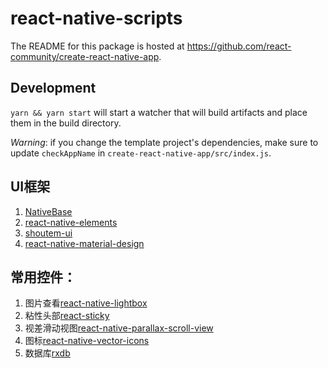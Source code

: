 # react-native-scripts

The README for this package is hosted at https://github.com/react-community/create-react-native-app.

## Development

`yarn && yarn start` will start a watcher that will build artifacts and place them in the build directory.

*Warning*: if you change the template project's dependencies, make sure to update `checkAppName` in `create-react-native-app/src/index.js`.

## UI框架
  1. [NativeBase](`https://github.com/GeekyAnts/NativeBase`)
  2. [react-native-elements](`https://github.com/react-native-training/react-native-elements`)
  3. [shoutem-ui](`https://github.com/shoutem/ui`)
  4. [react-native-material-design](`https://github.com/react-native-material-design/react-native-material-design`)


## 常用控件：
  1. 图片查看[react-native-lightbox](`https://github.com/oblador/react-native-lightbox`)
  2. 粘性头部[react-sticky](`https://github.com/captivationsoftware/react-sticky`)
  3. 视差滑动视图[react-native-parallax-scroll-view](`https://github.com/jaysoo/react-native-parallax-scroll-view`)
  4. 图标[react-native-vector-icons](`https://github.com/oblador/react-native-vector-icons`)
  5. 数据库[rxdb](`https://github.com/pubkey/rxdb`)
